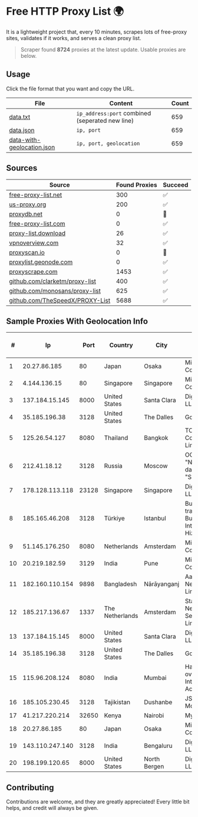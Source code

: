 
# Free HTTP Proxy List 🌍

It is a lightweight project that, every 10 minutes, scrapes lots of free-proxy sites, validates if it works, and serves a clean proxy list.


> Scraper found **8724** proxies at the latest update. Usable proxies are below.

## Usage

Click the file format that you want and copy the URL.


|File|Content|Count|
|----|-------|-----|
|[data.txt](https://raw.githubusercontent.com/themiralay/Proxy-List-World/master/data.txt)|`ip_address:port` combined (seperated new line)|659|
|[data.json](https://raw.githubusercontent.com/themiralay/Proxy-List-World/master/data.json)|`ip, port`|659|
|[data-with-geolocation.json](https://raw.githubusercontent.com/themiralay/Proxy-List-World/master/data-with-geolocation.json)|`ip, port, geolocation`|659|

## Sources

|Source|Found Proxies|Succeed|
|------|-------------|-------|
|[free-proxy-list.net](https://free-proxy-list.net)|300|✅|
|[us-proxy.org](https://www.us-proxy.org)|200|✅|
|[proxydb.net](http://proxydb.net)|0|🚫|
|[free-proxy-list.com](https://free-proxy-list.com/?page=&port=&type%5B%5D=http&type%5B%5D=https&up_time=0&search=Search)|0|✅|
|[proxy-list.download](https://www.proxy-list.download/HTTP)|26|✅|
|[vpnoverview.com](https://vpnoverview.com/privacy/anonymous-browsing/free-proxy-servers)|32|✅|
|[proxyscan.io](https://www.proxyscan.io)|0|🚫|
|[proxylist.geonode.com](https://proxylist.geonode.com/api/proxy-list?limit=300&page=1&sort_by=lastChecked&sort_type=desc&protocols=http,https)|0|✅|
|[proxyscrape.com](https://api.proxyscrape.com/v2/?request=displayproxies&protocol=http&timeout=10000&country=all&ssl=all&anonymity=all)|1453|✅|
|[github.com/clarketm/proxy-list](https://raw.githubusercontent.com/clarketm/proxy-list/master/proxy-list-raw.txt)|400|✅|
|[github.com/monosans/proxy-list](https://raw.githubusercontent.com/monosans/proxy-list/main/proxies/http.txt)|625|✅|
|[github.com/TheSpeedX/PROXY-List](https://raw.githubusercontent.com/TheSpeedX/PROXY-List/master/http.txt)|5688|✅|


## Sample Proxies With Geolocation Info

|#|Ip|Port|Country|City|Internet Service Provider|
|-|--|----|-------|----|-------------------------|
|1|20.27.86.185|80|Japan|Osaka|Microsoft Corporation|
|2|4.144.136.15|80|Singapore|Singapore|Microsoft Corporation|
|3|137.184.15.145|8000|United States|Santa Clara|DigitalOcean, LLC|
|4|35.185.196.38|3128|United States|The Dalles|Google LLC|
|5|125.26.54.127|8080|Thailand|Bangkok|TOT Public Company Limited|
|6|212.41.18.12|3128|Russia|Moscow|OOO "Network of data-centers "Selectel"|
|7|178.128.113.118|23128|Singapore|Singapore|DigitalOcean, LLC|
|8|185.165.46.208|3128|Türkiye|Istanbul|Burak Buylu trading as BurtiNET Internet Hizmetleri|
|9|51.145.176.250|8080|Netherlands|Amsterdam|Microsoft Corporation|
|10|20.219.182.59|3129|India|Pune|Microsoft Corporation|
|11|182.160.110.154|9898|Bangladesh|Nārāyanganj|Aamra Networks Limited|
|12|185.217.136.67|1337|The Netherlands|Amsterdam|Stallion Network Services Limited|
|13|137.184.15.145|8000|United States|Santa Clara|DigitalOcean, LLC|
|14|35.185.196.38|3128|United States|The Dalles|Google LLC|
|15|115.96.208.124|8080|India|Mumbai|Hathway IP over Cable Internet Access|
|16|185.105.230.45|3128|Tajikistan|Dushanbe|JSC TT Mobile|
|17|41.217.220.214|32650|Kenya|Nairobi|MyISP Ltd|
|18|20.27.86.185|80|Japan|Osaka|Microsoft Corporation|
|19|143.110.247.140|3128|India|Bengaluru|DigitalOcean, LLC|
|20|198.199.120.65|8000|United States|North Bergen|DigitalOcean, LLC|



## Contributing

Contributions are welcome, and they are greatly appreciated! Every
little bit helps, and credit will always be given.

